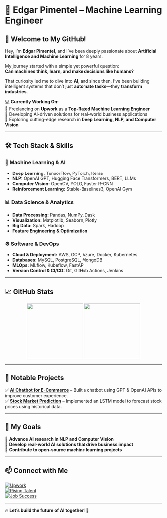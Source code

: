 # 🤖 Edgar Pimentel – Machine Learning Engineer  

## 👋 Welcome to My GitHub!  

Hey, I’m **Edgar Pimentel**, and I’ve been deeply passionate about **Artificial Intelligence and Machine Learning** for 8 years.  

My journey started with a simple yet powerful question:  
**Can machines think, learn, and make decisions like humans?**  

That curiosity led me to dive into **AI**, and since then, I’ve been building intelligent systems that don’t just **automate tasks**—they **transform industries**.  

💻 **Currently Working On:**  
🔹 Freelancing on **Upwork** as a **Top-Rated Machine Learning Engineer**  
🔹 Developing AI-driven solutions for real-world business applications  
🔹 Exploring cutting-edge research in **Deep Learning, NLP, and Computer Vision**  

---

## 🛠️ Tech Stack & Skills  

### 🤖 **Machine Learning & AI**  
- **Deep Learning:** TensorFlow, PyTorch, Keras  
- **NLP:** OpenAI GPT, Hugging Face Transformers, BERT, LLMs  
- **Computer Vision:** OpenCV, YOLO, Faster R-CNN  
- **Reinforcement Learning:** Stable-Baselines3, OpenAI Gym  

### 📊 **Data Science & Analytics**  
- **Data Processing:** Pandas, NumPy, Dask  
- **Visualization:** Matplotlib, Seaborn, Plotly  
- **Big Data:** Spark, Hadoop  
- **Feature Engineering & Optimization**  

### ⚙️ **Software & DevOps**  
- **Cloud & Deployment:** AWS, GCP, Azure, Docker, Kubernetes  
- **Databases:** MySQL, PostgreSQL, MongoDB  
- **MLOps:** MLflow, Kubeflow, FastAPI  
- **Version Control & CI/CD:** Git, GitHub Actions, Jenkins  

---

## 📈 GitHub Stats  

<p align="center">
  <img src="https://github-readme-stats.vercel.app/api?username=edward38978&show_icons=true&theme=tokyonight" height="180px"/>
  <img src="https://github-readme-stats.vercel.app/api/top-langs/?username=edward38978&layout=compact&theme=tokyonight" height="180px"/>
</p>  

---

## 🚀 Notable Projects  

✅ **[AI Chatbot for E-Commerce](https://github.com/edward38978/ecommerce-ai-chatbot)** – Built a chatbot using GPT & OpenAI APIs to improve customer experience.  
✅ **[Stock Market Prediction](https://github.com/edward38978/Applications-of-AI-for-Predictive-Maintenance)** – Implemented an LSTM model to forecast stock prices using historical data.  

---

## 🎯 My Goals  
🔹 **Advance AI research in NLP and Computer Vision**  
🔹 **Develop real-world AI solutions that drive business impact**  
🔹 **Contribute to open-source machine learning projects**  

---

## 📫 Connect with Me  

[![Upwork](https://img.shields.io/badge/Upwork-Profile-brightgreen?style=flat&logo=upwork)](https://www.upwork.com/freelancers/~013dbe7566e0dcba52)  
[![Rising Talent](https://img.shields.io/badge/Upwork-Rising%20Talent-blue?style=flat&logo=upwork)](https://www.upwork.com/freelancers/~013dbe7566e0dcba52)  
[![Job Success](https://img.shields.io/badge/Upwork-100%25%20Job%20Success-success?style=flat&logo=upwork)](https://www.upwork.com/freelancers/~013dbe7566e0dcba52)  

---

🔥 **Let’s build the future of AI together!** 🚀  
